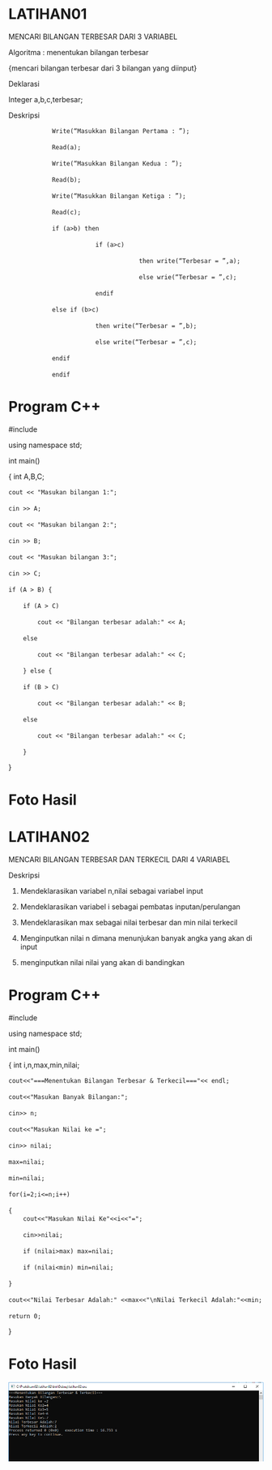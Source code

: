 # LATIHAN01

MENCARI BILANGAN TERBESAR DARI 3 VARIABEL
    
Algoritma : menentukan bilangan terbesar

 {mencari bilangan terbesar dari 3 bilangan yang diinput}
            
Deklarasi
                
 Integer a,b,c,terbesar;
                
Deskripsi 

                Write(“Masukkan Bilangan Pertama : ”);
                
                Read(a);
                
                Write(“Masukkan Bilangan Kedua : ”);
                
                Read(b);
                
                Write(“Masukkan Bilangan Ketiga : ”);
                
                Read(c);
                
                if (a>b) then
                
                            if (a>c)
                            
                                        then write(“Terbesar = ”,a);
                                        
                                        else wrie(“Terbesar = ”,c);
                                        
                            endif
                            
                else if (b>c)
                
                            then write(“Terbesar = ”,b);
                            
                            else write(“Terbesar = ”,c);
                            
                endif
                
                endif
                
# Program C++

#include <iostream>

using namespace std;

int main()

{
    int  A,B,C;
    
    cout << "Masukan bilangan 1:";
    
	cin >> A;

	cout << "Masukan bilangan 2:";
  
	cin >> B;

	cout << "Masukan bilangan 3:";
  
	cin >> C;

	if (A > B) {
  
		if (A > C)
    
			cout << "Bilangan terbesar adalah:" << A;
      
		else
    
			cout << "Bilangan terbesar adalah:" << C;
      
	    } else {
      
		if (B > C)
    
			cout << "Bilangan terbesar adalah:" << B;
      
		else
    
			cout << "Bilangan terbesar adalah:" << C;
      
        }
        
}

# Foto Hasil


# LATIHAN02

MENCARI BILANGAN TERBESAR DAN TERKECIL DARI 4 VARIABEL

Deskripsi

1. Mendeklarasikan variabel n,nilai sebagai variabel input

2. Mendeklarasikan variabel i sebagai pembatas inputan/perulangan 

3. Mendeklarasikan max sebagai nilai terbesar dan min nilai terkecil

4. Menginputkan nilai n dimana menunjukan banyak angka yang akan di input

5. menginputkan nilai nilai yang akan di bandingkan

# Program C++

#include <iostream>
	
using namespace std;

int main()

{
    int i,n,max,min,nilai;
    
    cout<<"===Menentukan Bilangan Terbesar & Terkecil==="<< endl;
    
    cout<<"Masukan Banyak Bilangan:";
    
    cin>> n;
    
    cout<<"Masukan Nilai ke =";
    
    cin>> nilai;
    
    max=nilai;
    
    min=nilai;
    
    for(i=2;i<=n;i++)
    
    {
        cout<<"Masukan Nilai Ke"<<i<<"=";
	
        cin>>nilai;
	
        if (nilai>max) max=nilai;
	
        if (nilai<min) min=nilai;
	
    }
    
    cout<<"Nilai Terbesar Adalah:" <<max<<"\nNilai Terkecil Adalah:"<<min;
    
    return 0;
    
}

# Foto Hasil

![img](https://raw.githubusercontent.com/arifhanifanudin/praktikum02/master/hasil.PNG)







